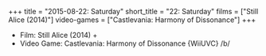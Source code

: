 +++
title = "2015-08-22: Saturday"
short_title = "22: Saturday"
films = ["Still Alice (2014)"]
video-games = ["Castlevania: Harmony of Dissonance"]
+++


* Film: Still Alice (2014) +
* Video Game: Castlevania: Harmony of Dissonance {WiiUVC} /b/